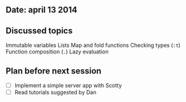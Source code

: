 ## Date: april 13 2014

## Discussed topics
Immutable variables
Lists
Map and fold functions
Checking types (`:t`)
Function composition (`.`)
Lazy evaluation

## Plan before next session
- [ ] Implement a simple server app with Scotty
- [ ] Read tutorials suggested by Dan